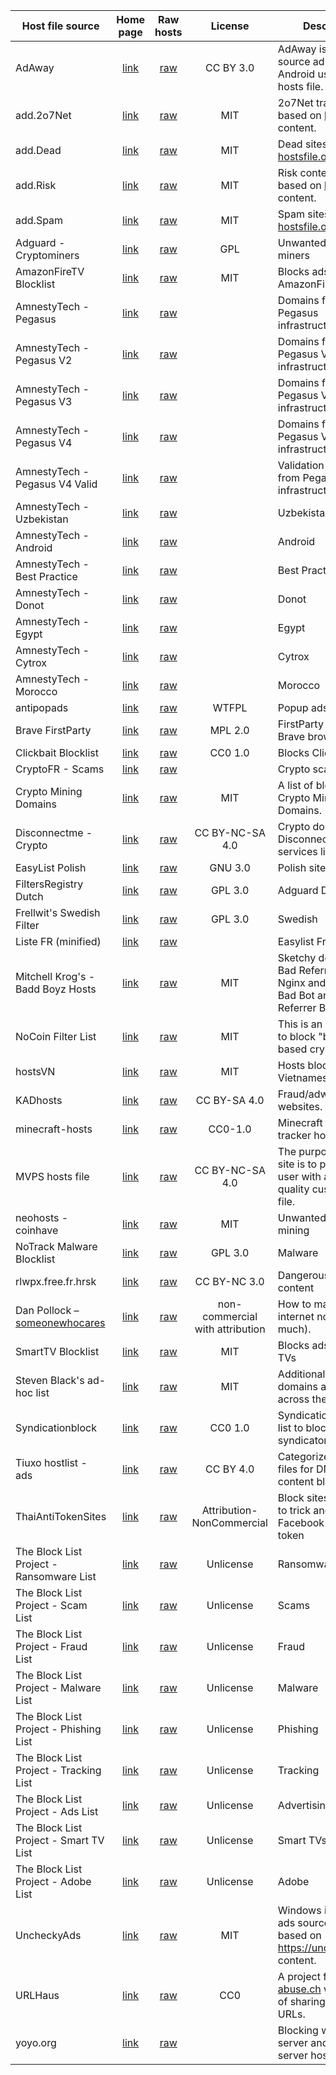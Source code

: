 | Host file source | Home page | Raw hosts | License | Description |
| ---------------- | :-------: | :-------: | :-----: | ----------- |
AdAway |[link](https://adaway.org/) | [raw](https://raw.githubusercontent.com/AdAway/adaway.github.io/master/hosts.txt) | CC BY 3.0 | AdAway is an open source ad blocker for Android using the hosts file.
add.2o7Net |[link](https://github.com/FadeMind/hosts.extras) | [raw](https://raw.githubusercontent.com/FadeMind/hosts.extras/master/add.2o7Net/hosts) | MIT | 2o7Net tracking sites based on [hostsfile.org](https://www.hostsfile.org/hosts.html) content.
add.Dead |[link](https://github.com/FadeMind/hosts.extras) | [raw](https://raw.githubusercontent.com/FadeMind/hosts.extras/master/add.Dead/hosts) | MIT | Dead sites based on [hostsfile.org](https://www.hostsfile.org/hosts.html) content.
add.Risk |[link](https://github.com/FadeMind/hosts.extras) | [raw](https://raw.githubusercontent.com/FadeMind/hosts.extras/master/add.Risk/hosts) | MIT | Risk content sites based on [hostsfile.org](https://www.hostsfile.org/hosts.html) content.
add.Spam |[link](https://github.com/FadeMind/hosts.extras) | [raw](https://raw.githubusercontent.com/FadeMind/hosts.extras/master/add.Spam/hosts) | MIT | Spam sites based on [hostsfile.org](https://www.hostsfile.org/hosts.html) content.
Adguard - Cryptominers | [link](https://github.com/AdguardTeam/AdguardFilters/tree/master) | [raw](https://raw.githubusercontent.com/AdguardTeam/AdguardFilters/master/BaseFilter/sections/cryptominers.txt) | GPL | Unwanted crypto miners
AmazonFireTV Blocklist | [link](https://github.com/Perflyst/PiHoleBlocklist) | [raw](https://raw.githubusercontent.com/Perflyst/PiHoleBlocklist/refs/heads/master/AmazonFireTV.txt) | MIT | Blocks ads on AmazonFire TVs
AmnestyTech - Pegasus | [link](https://github.com/AmnestyTech/investigations/tree/master) | [raw](https://raw.githubusercontent.com/AmnestyTech/investigations/master/2021-07-18_nso/domains.txt) | | Domains from Pegasus infrastructure
AmnestyTech - Pegasus V2 | [link](https://github.com/AmnestyTech/investigations/tree/master) | [raw](https://raw.githubusercontent.com/AmnestyTech/investigations/master/2021-07-18_nso/v2_domains.txt) | | Domains from Pegasus V2 infrastructure
AmnestyTech - Pegasus V3 | [link](https://github.com/AmnestyTech/investigations/tree/master) | [raw](https://raw.githubusercontent.com/AmnestyTech/investigations/master/2021-07-18_nso/v3_domains.txt) | | Domains from Pegasus V3 infrastructure
AmnestyTech - Pegasus V4 | [link](https://github.com/AmnestyTech/investigations/tree/master) | [raw](https://raw.githubusercontent.com/AmnestyTech/investigations/master/2021-07-18_nso/v4_domains.txt) | | Domains from Pegasus V4 infrastructure
AmnestyTech - Pegasus V4 Valid | [link](https://github.com/AmnestyTech/investigations/tree/master) | [raw](https://raw.githubusercontent.com/AmnestyTech/investigations/master/2021-07-18_nso/v4_validation_domains.txt) | | Validation Domains from Pegasus V4 infrastructure
AmnestyTech - Uzbekistan | [link](https://github.com/AmnestyTech/investigations/tree/master) | [raw](https://raw.githubusercontent.com/AmnestyTech/investigations/master/2020-03-12_uzbekistan/domains.txt) | | Uzbekistan
AmnestyTech - Android | [link](https://github.com/AmnestyTech/investigations/tree/master) | [raw](https://raw.githubusercontent.com/AmnestyTech/investigations/master/2023-03-29_android_campaign/domains.txt) | | Android
AmnestyTech - Best Practice | [link](https://github.com/AmnestyTech/investigations/tree/master) | [raw](https://raw.githubusercontent.com/AmnestyTech/investigations/master/2018-12-19_best_practice/domains.txt) | | Best Practice
AmnestyTech - Donot | [link](https://github.com/AmnestyTech/investigations/tree/master) | [raw](https://raw.githubusercontent.com/AmnestyTech/investigations/master/2021-10-07_donot/domains.txt) | | Donot
AmnestyTech - Egypt | [link](https://github.com/AmnestyTech/investigations/tree/master) | [raw](https://raw.githubusercontent.com/AmnestyTech/investigations/master/2019-03-06_egypt_oauth/domains.txt) | | Egypt
AmnestyTech - Cytrox | [link](https://github.com/AmnestyTech/investigations/tree/master) | [raw](https://raw.githubusercontent.com/AmnestyTech/investigations/master/2021-12-16_cytrox/domains.txt) | | Cytrox
AmnestyTech - Morocco | [link](https://github.com/AmnestyTech/investigations/tree/master) | [raw](https://raw.githubusercontent.com/AmnestyTech/investigations/master/2019-10-10_nso_morocco/domains.txt) | | Morocco
antipopads | [link](https://github.com/Veticia/antipopads) | [raw](https://raw.githubusercontent.com/Veticia/antipopads/master/hosts) | WTFPL | Popup ads
Brave FirstParty | [link](https://github.com/brave/adblock-lists) | [raw](https://raw.githubusercontent.com/brave/adblock-lists/master/brave-lists/brave-firstparty.txt) | MPL 2.0 | FirstParty list that Brave browser uses
Clickbait Blocklist | [link](https://github.com/cpeterso/clickbait-blocklist/) | [raw](https://raw.githubusercontent.com/cpeterso/clickbait-blocklist/master/clickbait-blocklist.txt) | CC0 1.0 | Blocks Clickbait
CryptoFR - Scams | [link](https://github.com/CryptoFR/crypto-scams-fr) | [raw](https://raw.githubusercontent.com/CryptoFR/crypto-scams-fr/master/misc.txt) | | Crypto scam sites
Crypto Mining Domains | [link](https://laniksj.github.io/ubo-filters/) | [raw](https://raw.githubusercontent.com/LanikSJ/ubo-filters/master/filters/cryptomining-domains.txt) | MIT | A list of blocked Crypto Mining Domains.
Disconnectme - Crypto | [link](https://github.com/erkexzcx/disconnectme-pihole) |  [raw](https://raw.githubusercontent.com/erkexzcx/disconnectme-pihole/master/services_Cryptomining.txt) | CC BY-NC-SA 4.0 | Crypto domains from Disconnectme services list
EasyList Polish | [link](https://easylist.to/) | [raw](https://filters.adtidy.org/extension/chromium/filters/246.txt) | GNU 3.0 | Polish sites
FiltersRegistry Dutch | [link](https://github.com/AdguardTeam/AdGuardFilters) | [raw](https://raw.githubusercontent.com/AdguardTeam/FiltersRegistry/master/filters/filter_8_Dutch/filter.txt) | GPL 3.0 | Adguard Dutch
Frellwit's Swedish Filter | [link](https://github.com/lassekongo83/Frellwits-filter-lists) | [raw](https://raw.githubusercontent.com/lassekongo83/Frellwits-filter-lists/master/Frellwits-Swedish-Filter.txt) | GPL 3.0 | Swedish
Liste FR (minified) | [link](https://easylist.to/) | [raw](https://easylist-downloads.adblockplus.org/liste_fr-minified.txt) | | Easylist French
Mitchell Krog's - Badd Boyz Hosts |[link](https://github.com/mitchellkrogza/Badd-Boyz-Hosts) | [raw](https://raw.githubusercontent.com/mitchellkrogza/Badd-Boyz-Hosts/master/hosts) | MIT | Sketchy domains and Bad Referrers from my Nginx and Apache Bad Bot and Spam Referrer Blockers
NoCoin Filter List | [link](https://github.com/hoshsadiq/adblock-nocoin-list/) | [raw](https://raw.githubusercontent.com/hoshsadiq/adblock-nocoin-list/master/hosts.txt) | MIT | This is an adblock list to block "browser-based crypto mining".
hostsVN |[link](https://github.com/bigdargon/hostsVN) | [raw](https://raw.githubusercontent.com/bigdargon/hostsVN/master/option/hosts-VN) | MIT | Hosts block ads of Vietnamese
KADhosts |[link](https://kadantiscam.netlify.app/) | [raw](https://raw.githubusercontent.com/FiltersHeroes/KADhosts/master/KADhosts.txt) | CC BY-SA 4.0 | Fraud/adware/scam websites.
minecraft-hosts |[link](https://github.com/jamiemansfield/minecraft-hosts) | [raw](https://raw.githubusercontent.com/jamiemansfield/minecraft-hosts/master/lists/tracking.txt) | CC0-1.0 | Minecraft related tracker hosts
MVPS hosts file |[link](https://winhelp2002.mvps.org/) | [raw](https://winhelp2002.mvps.org/hosts.txt) | CC BY-NC-SA 4.0 | The purpose of this site is to provide the user with a high quality custom HOSTS file.
neohosts - coinhave | [link](https://github.com/neoFelhz/neohosts) | [raw](https://raw.githubusercontent.com/neoFelhz/neohosts/refs/heads/data/_data/extra/coinhave.txt) | MIT | Unwanted Crypto mining
NoTrack Malware Blocklist | [link](https://quidsup.net/notrack/blocklist.php) | [raw](https://quidsup.net/notrack/blocklist.php?download=malware) | GPL 3.0 | Malware
rlwpx.free.fr.hrsk | [link](http://rlwpx.free.fr/WPFF/hosts.htm) | [raw](https://raw.githubusercontent.com/FadeMind/hosts.extras/refs/heads/master/rlwpx.free.fr.hrsk/hosts) | CC BY-NC 3.0 | Dangerous/risk content
Dan Pollock – [someonewhocares](https://someonewhocares.org/) |[link](https://someonewhocares.org/hosts/) | [raw](https://someonewhocares.org/hosts/zero/hosts) | non-commercial with attribution | How to make the internet not suck (as much).
SmartTV Blocklist | [link](https://github.com/Perflyst/PiHoleBlocklist) | [raw](https://raw.githubusercontent.com/Perflyst/PiHoleBlocklist/refs/heads/master/SmartTV.txt) | MIT | Blocks ads on smart TVs
Steven Black's ad-hoc list |[link](https://github.com/StevenBlack/hosts/blob/master/data/StevenBlack/hosts) | [raw](https://raw.githubusercontent.com/StevenBlack/hosts/master/data/StevenBlack/hosts) | MIT | Additional sketch domains as I come across them.
Syndicationblock | [link](https://github.com/duskwuff/syndicationblock) | [raw](https://raw.githubusercontent.com/duskwuff/syndicationblock/master/filters.txt) | CC0 1.0 | SyndicationBlock is a list to block content syndicators.
Tiuxo hostlist - ads |[link](https://github.com/tiuxo/hosts) | [raw](https://raw.githubusercontent.com/tiuxo/hosts/master/ads) | CC BY 4.0 | Categorized hosts files for DNS based content blocking
ThaiAntiTokenSites | [link](https://github.com/kowith337/ThaiAntiTokenSites) | [raw](https://raw.githubusercontent.com/kowith337/ThaiAntiTokenSites/refs/heads/master/AntiPumpSites_domains.txt) | Attribution-NonCommercial | Block sites that know to trick and gain Facebook access token
The Block List Project - Ransomware List | [link](https://blocklist.site/) | [raw](https://blocklistproject.github.io/Lists/ransomware.txt) | Unlicense | Ransomware
The Block List Project - Scam List | [link](https://blocklist.site/) | [raw](https://blocklistproject.github.io/Lists/scam.txt) | Unlicense | Scams
The Block List Project - Fraud List | [link](https://blocklist.site/) | [raw](https://blocklistproject.github.io/Lists/fraud.txt) | Unlicense | Fraud
The Block List Project - Malware List | [link](https://blocklist.site/) | [raw](https://blocklistproject.github.io/Lists/malware.txt) | Unlicense | Malware
The Block List Project - Phishing List | [link](https://blocklist.site/) | [raw](https://blocklistproject.github.io/Lists/phishing.txt) | Unlicense | Phishing
The Block List Project - Tracking List | [link](https://blocklist.site/) | [raw](https://blocklistproject.github.io/Lists/tracking.txt) | Unlicense | Tracking
The Block List Project - Ads List | [link](https://blocklist.site/) | [raw](https://blocklistproject.github.io/Lists/ads.txt) | Unlicense | Advertising
The Block List Project - Smart TV List | [link](https://blocklist.site/) | [raw](https://blocklistproject.github.io/Lists/smart-tv.txt) | Unlicense | Smart TVs
The Block List Project - Adobe List | [link](https://blocklist.site/) | [raw](https://blocklistproject.github.io/Lists/adobe.txt) | Unlicense | Adobe
UncheckyAds |[link](https://github.com/FadeMind/hosts.extras) | [raw](https://raw.githubusercontent.com/FadeMind/hosts.extras/master/UncheckyAds/hosts) | MIT | Windows installers ads sources sites based on https://unchecky.com/ content.
URLHaus |[link](https://urlhaus.abuse.ch/) | [raw](https://urlhaus.abuse.ch/downloads/hostfile/) | CC0 | A project from [abuse.ch](https://abuse.ch/) with the goal of sharing malicious URLs.
yoyo.org |[link](https://pgl.yoyo.org/adservers/) | [raw](https://pgl.yoyo.org/adservers/serverlist.php?hostformat=hosts&mimetype=plaintext&useip=0.0.0.0) |  | Blocking with ad server and tracking server hostnames.
